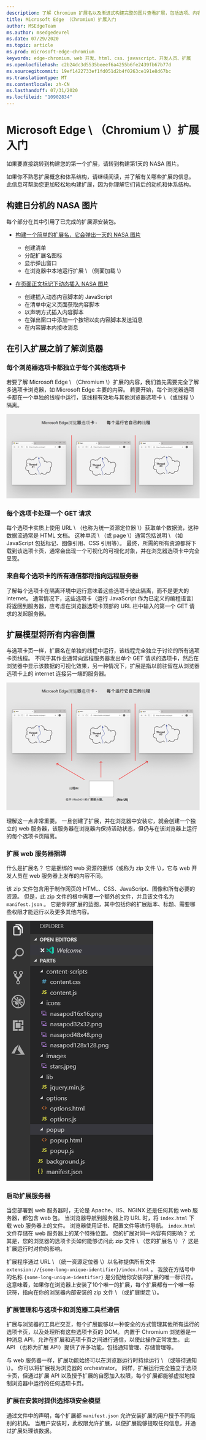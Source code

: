```yaml
---
description: 了解 Chromium 扩展名以及渐进式构建完整的图片查看扩展，包括选项、内容注入、后台脚本、存储等。
title: Microsoft Edge （Chromium）扩展入门
author: MSEdgeTeam
ms.author: msedgedevrel
ms.date: 07/29/2020
ms.topic: article
ms.prod: microsoft-edge-chromium
keywords: edge-chromium、web 开发、html、css、javascript、开发人员、扩展
ms.openlocfilehash: c2b24dc3d5535beeef6a4255b6fe2439fb67b77d
ms.sourcegitcommit: 19ef1422733ef1fd051d2b4f0263ce191e8d67bc
ms.translationtype: MT
ms.contentlocale: zh-CN
ms.lasthandoff: 07/31/2020
ms.locfileid: "10902834"
---
```

# Microsoft Edge \ （Chromium \）扩展入门  

如果要直接跳转到构建您的第一个扩展，请转到构建第1天的 NASA 图片。  

如果你不熟悉扩展概念和体系结构，请继续阅读，并了解有关哪些扩展的信息。  此信息可帮助您更加轻松地构建扩展，因为你理解它们背后的动机和体系结构。  

## 构建日分机的 NASA 图片  

每个部分在其中引用了已完成的扩展源安装包。  

*   [构建一个简单的扩展名，它会弹出一天的 NASA 图片](part1-simple-extension.md)  
    *   创建清单  
    *   分配扩展名图标  
    *   显示弹出窗口  
    *   在浏览器中本地运行扩展 \ （侧面加载 \）  

*   [在页面正文标记下动态插入 NASA 图片](part2-content-scripts.md)  
    *   创建插入动态内容脚本的 JavaScript  
    *   在清单中定义页面获取内容脚本  
    *   以声明方式插入内容脚本  
    *   在弹出窗口中添加一个按钮以向内容脚本发送消息  
    *   在内容脚本内接收消息  

## 在引入扩展之前了解浏览器  

### 每个浏览器选项卡都独立于每个其他选项卡  

若要了解 Microsoft Edge \ （Chromium \）扩展的内容，我们首先需要完全了解多选项卡浏览器，如 Microsoft Edge 主要的内容。  若要开始，每个浏览器选项卡都在一个单独的线程中运行，该线程有效地与其他浏览器选项卡 \ （或线程 \）隔离。  

![每个 "浏览器" 选项卡的一个线程](media/index-image1-browsertabs.png)  

### 每个选项卡处理一个 GET 请求  

每个选项卡实质上使用 URL \ （也称为统一资源定位器 \）获取单个数据流，这种数据流通常是 HTML 文档。  这种单流 \ （或 page \）通常包括说明 \ （如 JavaScript 包括标记、图像引用、CSS 引用等）。  最终，所需的所有资源都将下载到该选项卡页，通常会出现一个可视化的可视化对象，并在浏览器选项卡中完全呈现。  

### 来自每个选项卡的所有通信都将指向远程服务器  

了解每个选项卡在隔离环境中运行意味着这些选项卡彼此隔离，而不是更大的 internet。  通常情况下，这些选项卡（运行 JavaScript 作为已定义的编程语言）将返回到服务器，应考虑在浏览器选项卡顶部的 URL 栏中输入的第一个 GET 请求的发起服务器。  

## 扩展模型将所有内容倒置  

与选项卡页一样，扩展名在单独的线程中运行，该线程完全独立于讨论的所有选项卡页线程。  不同于其作业通常向远程服务器发出单个 GET 请求的选项卡，然后在浏览器中显示该数据的可视化效果，另一种情况下，扩展是指以前驻留在从浏览器选项卡上的 internet 连接另一端的服务器。  

![扩展模型将服务器模型倒置](media/index-image3-upsidedown.png)  

理解这一点非常重要。  一旦创建了扩展，并在浏览器中安装它，就会创建一个独立的 web 服务器，该服务器在浏览器内保持活动状态，但仍与在该浏览器上运行的每个选项卡页隔离。  

### 扩展 web 服务器捆绑  

什么是扩展名？ 它是捆绑的 web 资源的捆绑（或称为 zip 文件 \），它与 web 开发人员在 web 服务器上发布的内容不同。  

该 zip 文件包含用于制作网页的 HTML、CSS、JavaScript、图像和所有必要的资源。  但是，此 zip 文件的根中需要一个额外的文件，并且该文件名为 `manifest.json` 。  它是你的扩展的蓝图，其中包括你的扩展版本、标题、需要哪些权限才能运行以及更多其他内容。  

![Zip 中的文件视图](media/index-image5-filemanager-view.png)  

### 启动扩展服务器  

当您部署到 web 服务器时，无论是 Apache、IIS、NGINX 还是任何其他 web 服务器，都包含 web 包。  当浏览器导航到服务器上的 URL 时，将 `index.html` 下载 web 服务器上的文件。  浏览器使用证书、配置文件等进行导航。  `index.html`文件存储在 web 服务器上的某个特殊位置。   您的扩展对同一内容有何影响？  尤其是，您的浏览器的选项卡页如何能够访问此 zip 文件 \ （您的扩展名 \）？  这是扩展运行时对你的影响。  

扩展程序通过 URL \ （统一资源定位器 \）以名称提供所有文件 `extension://{some-long-unique-identifier}/index.html` 。  我放在方括号中的名称 `{some-long-unique-identifier}` 是分配给你安装的扩展的唯一标识符。  这意味着，如果你在浏览器上安装了10个唯一的扩展，每个扩展都有一个唯一标识符，指向在你的浏览器内部安装的 zip 文件 \ （或扩展绑定 \）。  

<!--![Unique URLS for Extensions](media/index-image4-uniqueurls.png)  -->  

<!--todo: add image for unique URLs  -->  

### 扩展管理和与选项卡和浏览器工具栏通信  

扩展与浏览器的工具栏交互，每个扩展能够以一种安全的方式管理其他所有运行的选项卡页，以及处理所有这些选项卡页的 DOM。  内置于 Chromium 浏览器是一种消息 API，允许在扩展和选项卡页之间进行通信，以使此操作正常发生。  此 API （也称为扩展 API）提供了许多功能，包括通知管理、存储管理等。  

与 web 服务器一样，扩展功能始终可以在浏览器运行时持续运行 \ （或等待通知 \）。  你可以将扩展视为浏览器的 orchestrator。  同样，扩展运行完全独立于选项卡页，但通过扩展 API 以及授予扩展的自愿加入权限，每个扩展都能够虚拟地控制浏览器中运行的任何选项卡页。  

### 扩展在安装时提供选择项安全模型  

通过文件中的声明，每个扩展都 `manifest.json` 允许安装扩展的用户授予不同级别的机构。  当用户安装时，此权限允许扩展，以便扩展能够提取任何信息，并通过扩展处理该数据。  

<!-- image links -->  

<!-- links -->  

